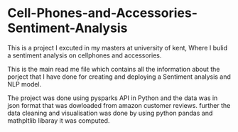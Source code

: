 # Cell-Phones-and-Accessories-Sentiment-Analysis

This is a project I excuted in my masters at university of kent, Where I bulid a sentiment analysis on cellphones and accessories. 

This is the main read me file which contains all the information about the porject that I have done for creating and deploying a Sentiment analysis and NLP model.

The project was done using pysparks API in Python and the data was in json format that was dowloaded from amazon customer reviews. further the data cleaning and visualisation was done by using python pandas and mathpltlib libaray it was computed.  



